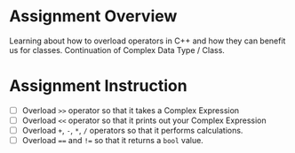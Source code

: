 # Assignment Overview

Learning about how to overload operators in C++ and how they can benefit us for classes. Continuation of Complex Data Type / Class.

# Assignment Instruction

- [ ] Overload `>>` operator so that it takes a Complex Expression
- [ ] Overload `<<` operator so that it prints out your Complex Expression
- [ ] Overload `+`, `-`, `*`, `/` operators so that it performs calculations. 
- [ ] Overload `==` and `!=` so that it returns a `bool` value. 
